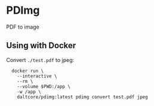 # PDImg

PDF to image

## Using with Docker

Convert `./test.pdf` to jpeg:

```console
  docker run \
    --interactive \
    --rm \
    --volume $PWD:/app \
    -w /app \
    daltcore/pdimg:latest pdimg convert test.pdf jpeg
```
